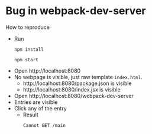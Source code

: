 # Bug in webpack-dev-server

How to reproduce

* Run
  ```
  npm install
  ```
  ```
  npm start
  ```
* Open http://localhost:8080
* No webpage is visible, just raw template `index.html`. 
   - http://localhost:8080/package.json is visible
   - http://localhost:8080/index.jsx is visible
* Open http://localhost:8080/webpack-dev-server
* Entries are visible
* Click any of the entry
  - Result
    ```
    Cannot GET /main
    ```

